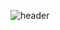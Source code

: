![header](https://capsule-render.vercel.app/api?type=waving&color=0:B9B9B9,100:494949&height=200&section=header&text=Welcome%20To%2030's%20Github!&&fontColor=ffffff&animation=twinkling&fontSize=40&fontAlignY=30)

<!--
**30isdead/30isdead** is a ✨ _special_ ✨ repository because its `README.md` (this file) appears on your GitHub profile.

Here are some ideas to get you started:

- 🔭 I’m currently working on ...
- 🌱 I’m currently learning ...
- 👯 I’m looking to collaborate on ...
- 🤔 I’m looking for help with ...
- 💬 Ask me about ...
- 📫 How to reach me: ...
- 😄 Pronouns: ...
- ⚡ Fun fact: ...
-->
